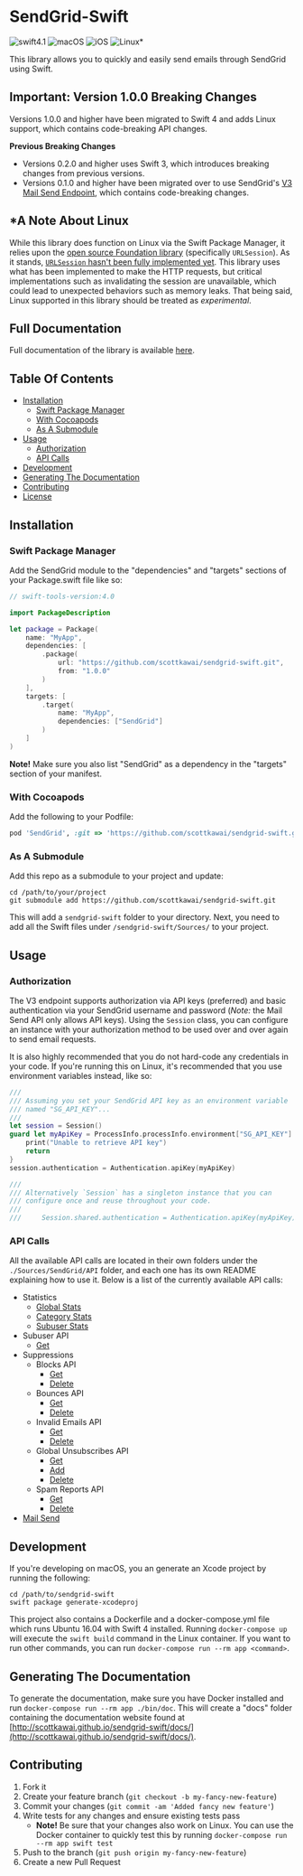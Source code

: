 # SendGrid-Swift

![swift4.1](https://img.shields.io/badge/swift-v4.1-green.svg) ![macOS](https://img.shields.io/badge/os-macOS-blue.svg) ![iOS](https://img.shields.io/badge/os-iOS-blue.svg) ![Linux\*](https://img.shields.io/badge/os-Linux\*-blue.svg)

This library allows you to quickly and easily send emails through SendGrid using Swift.

## Important: Version 1.0.0 Breaking Changes

Versions 1.0.0 and higher have been migrated to Swift 4 and adds Linux support, which contains code-breaking API changes.

**Previous Breaking Changes**

- Versions 0.2.0 and higher uses Swift 3, which introduces breaking changes from previous versions.
- Versions 0.1.0 and higher have been migrated over to use SendGrid's [V3 Mail Send Endpoint](https://sendgrid.com/docs/API_Reference/Web_API_v3/Mail/index.html), which contains code-breaking changes.

## \*A Note About Linux

While this library does function on Linux via the Swift Package Manager, it relies upon the [open source Foundation library](https://github.com/apple/swift-corelibs-foundation) (specifically `URLSession`).  As it stands, [`URLSession` hasn't been fully implemented yet](https://github.com/apple/swift-corelibs-foundation/blob/master/Docs/Status.md). This library uses what has been implemented to make the HTTP requests, but critical implementations such as invalidating the session are unavailable, which could lead to unexpected behaviors such as memory leaks. That being said, Linux supported in this library should be treated as *experimental*.

## Full Documentation

Full documentation of the library is available [here](http://scottkawai.github.io/sendgrid-swift/docs/).

## Table Of Contents

- [Installation](#installation)
    + [Swift Package Manager](#swift-package-manager)
    + [With Cocoapods](#with-cocoapods)
    + [As A Submodule](#as-a-submodule)
- [Usage](#usage)
    + [Authorization](#authorization)
    + [API Calls](#api-calls)
- [Development](#development)
- [Generating The Documentation](#generating-the-documentation)
- [Contributing](#contributing)
- [License](#license)

## Installation

### Swift Package Manager

Add the SendGrid module to the "dependencies" and "targets" sections of your Package.swift file like so:

```swift
// swift-tools-version:4.0

import PackageDescription

let package = Package(
    name: "MyApp",
    dependencies: [
        .package(
            url: "https://github.com/scottkawai/sendgrid-swift.git",
            from: "1.0.0"
        )
    ],
    targets: [
        .target(
            name: "MyApp",
            dependencies: ["SendGrid"]
        )
    ]
)
```

**Note!** Make sure you also list "SendGrid" as a dependency in the "targets" section of your manifest.

### With Cocoapods

Add the following to your Podfile:

```ruby
pod 'SendGrid', :git => 'https://github.com/scottkawai/sendgrid-swift.git'
```

### As A Submodule

Add this repo as a submodule to your project and update:

```shell
cd /path/to/your/project
git submodule add https://github.com/scottkawai/sendgrid-swift.git
```

This will add a `sendgrid-swift` folder to your directory. Next, you need to add all the Swift files under `/sendgrid-swift/Sources/` to your project.

## Usage

### Authorization

The V3 endpoint supports authorization via API keys (preferred) and basic authentication via your SendGrid username and password (*Note:* the Mail Send API only allows API keys). Using the `Session` class, you can configure an instance with your authorization method to be used over and over again to send email requests.

It is also highly recommended that you do not hard-code any credentials in your code. If you're running this on Linux, it's recommended that you use environment variables instead, like so:

```swift
///
/// Assuming you set your SendGrid API key as an environment variable
/// named "SG_API_KEY"...
///
let session = Session()
guard let myApiKey = ProcessInfo.processInfo.environment["SG_API_KEY"] else { 
    print("Unable to retrieve API key")
    return
}
session.authentication = Authentication.apiKey(myApiKey)

///
/// Alternatively `Session` has a singleton instance that you can 
/// configure once and reuse throughout your code.
///
///     Session.shared.authentication = Authentication.apiKey(myApiKey)
```

### API Calls

All the available API calls are located in their own folders under the `./Sources/SendGrid/API` folder, and each one has its own README explaining how to use it. Below is a list of the currently available API calls:

- Statistics
    + [Global Stats](http://scottkawai.github.io/sendgrid-swift/docs/Structs/Statistic/Global.html)
    + [Category Stats](http://scottkawai.github.io/sendgrid-swift/docs/Structs/Statistic/Category.html)
    + [Subuser Stats](http://scottkawai.github.io/sendgrid-swift/docs/Structs/Statistic/Subuser.html)
- Subuser API
    + [Get](http://scottkawai.github.io/sendgrid-swift/docs/Structs/Subuser/Get.html)
- Suppressions
    + Blocks API
        * [Get](http://scottkawai.github.io/sendgrid-swift/docs/Structs/Block.html#/s:8SendGrid5BlockV3GetC)
        * [Delete](http://scottkawai.github.io/sendgrid-swift/docs/Structs/Block/Delete.html)
    + Bounces API
        * [Get](http://scottkawai.github.io/sendgrid-swift/docs/Structs/Bounce.html#/s:8SendGrid6BounceV3GetC)
        * [Delete](http://scottkawai.github.io/sendgrid-swift/docs/Structs/Bounce/Delete.html)
    + Invalid Emails API
        * [Get](http://scottkawai.github.io/sendgrid-swift/docs/Structs/InvalidEmail.html#/s:8SendGrid12InvalidEmailV3GetC)
        * [Delete](http://scottkawai.github.io/sendgrid-swift/docs/Structs/InvalidEmail/Delete.html)
    + Global Unsubscribes API
        * [Get](http://scottkawai.github.io/sendgrid-swift/docs/Structs/GlobalUnsubscribe.html#/s:8SendGrid17GlobalUnsubscribeV3GetC)
        * [Add](http://scottkawai.github.io/sendgrid-swift/docs/Structs/GlobalUnsubscribe/Add.html)
        * [Delete](http://scottkawai.github.io/sendgrid-swift/docs/Structs/GlobalUnsubscribe/Delete.html)
    + Spam Reports API
        * [Get](http://scottkawai.github.io/sendgrid-swift/docs/Structs/SpamReport.html#/s:8SendGrid10SpamReportV3GetC)
        * [Delete](http://scottkawai.github.io/sendgrid-swift/docs/Structs/SpamReport/Delete.html)
- [Mail Send](http://scottkawai.github.io/sendgrid-swift/docs/Classes/Email.html)

## Development

If you're developing on macOS, you an generate an Xcode project by running the following:

```shell
cd /path/to/sendgrid-swift
swift package generate-xcodeproj
```

This project also contains a Dockerfile and a docker-compose.yml file which runs Ubuntu 16.04 with Swift 4 installed. Running `docker-compose up` will execute the `swift build` command in the Linux container. If you want to run other commands, you can run `docker-compose run --rm app <command>`.

## Generating The Documentation

To generate the documentation, make sure you have Docker installed and run `docker-compose run --rm app ./bin/doc`. This will create a "docs" folder containing the documentation website found at [http://scottkawai.github.io/sendgrid-swift/docs/](http://scottkawai.github.io/sendgrid-swift/docs/).

## Contributing

1. Fork it
2. Create your feature branch (`git checkout -b my-fancy-new-feature`)
3. Commit your changes (`git commit -am 'Added fancy new feature'`)
4. Write tests for any changes and ensure existing tests pass
    - **Note!** Be sure that your changes also work on Linux. You can use the Docker container to quickly test this by running `docker-compose run --rm app swift test`
5. Push to the branch (`git push origin my-fancy-new-feature`)
6. Create a new Pull Request